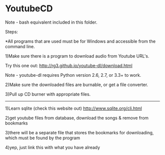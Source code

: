 YoutubeCD
=========

Note - bash equivalent included in this folder.

Steps:

*All programs that are used must be for Windows and accessible from the command line.

1)Make sure there is a program to download audio from Youtube URL's.

Try this one out:
http://rg3.github.io/youtube-dl/download.html

Note - youtube-dl requires Python version 2.6, 2.7, or 3.3+ to work.

2)Make sure the downloaded files are burnable, or get a file converter.

3)Pull up CD burner with appropriate files.


------------------------------------------------------------------------

1)Learn sqlite (check this website out)
http://www.sqlite.org/cli.html

2)get youtube files from database, download the songs & remove from bookmarks

3)there will be a separate file that stores the bookmarks for downloading, which
must be found by the program

4)yep, just link this with what you have already